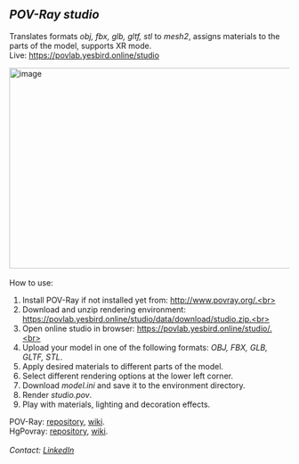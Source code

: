 ## *POV-Ray studio*

Translates formats <i>obj, fbx, glb, gltf, stl</i> to <i>mesh2</i>, assigns materials to the parts of the model, supports XR mode.<br>
Live: https://povlab.yesbird.online/studio<br>

<img width="640" height="360" alt="image" src="https://github.com/user-attachments/assets/3fb4292b-aecb-4b12-8e22-c49016a0825d" /><br><br>
How to use:<br>

1. Install POV-Ray if not installed yet from: http://www.povray.org/.<br>
2. Download and unzip rendering environment: https://povlab.yesbird.online/studio/data/download/studio.zip.<br>
2. Open online studio in browser: https://povlab.yesbird.online/studio/.<br>
3. Upload your model in one of the following formats: <i>OBJ, FBX, GLB, GLTF, STL</i>.<br>
4. Apply desired materials to different parts of the model.<br>
5. Select different rendering options at the lower left corner.<br>
6. Download <i>model.ini</i> and save it to the environment directory.<br>
7. Render <i>studio.pov</i>.<br>
8. Play with materials, lighting and decoration effects.<br>

POV-Ray: [repository](https://github.com/POV-Ray/povray), [wiki](https://wiki.povray.org/content/Main_Page).<br>
HgPovray: [repository](https://github.com/LeForgeron/povray), [wiki](https://wiki.povray.org/content/User:Le_Forgeron/HgPovray38).<br><br>
<em>Contact: [LinkedIn](https://www.linkedin.com/in/sergey-yanenko-57b21a96/)</em>
